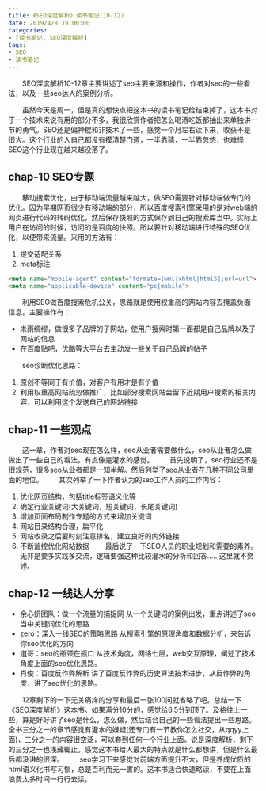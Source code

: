 ```yaml
---
title: 《SEO深度解析》读书笔记(10-12)
date: 2019/4/8 19:00:00
categories:
- [读书笔记, SEO深度解析]
tags:
- SEO
- 读书笔记
---
```

&emsp;&emsp;SEO深度解析10-12章主要讲述了seo主要来源和操作，作者对seo的一些看法，以及一些seo达人的案例分析。
<!--more-->
&emsp;&emsp;虽然今天是周一，但是真的想快点把这本书的读书笔记给结束掉了，这本书对于一个技术来说有用的部分不多，我很欣赏作者把怎么喝酒吃饭都抽出来单独讲一节的勇气。SEO还是偏神棍和非技术了一些，感觉一个月左右读下来，收获不是很大。这个行业的人自己都没有摸清楚门道，一半靠猜，一半靠忽悠，也难怪SEO这个行业现在越来越没落了。
## chap-10 SEO专题
&emsp;&emsp;移动搜索优化，由于移动端流量越来越大，做SEO需要针对移动端做专门的优化。因为早期网页很少有移动端的部分，所以百度搜索引擎采用的是对web端的网页进行代码的转码优化，然后保存快照的方式保存到自己的搜索库当中。实际上用户在访问的时候，访问的是百度的快照。所以要针对移动端进行特殊的SEO优化，以便带来流量。采用的方法有：
1. 提交适配关系
2. meta标注
```html
<meta name="mobile-agent" content="formate=[wml|xhtml|html5];url=url">
<meta name="applicable-device" content="pc|mobile">
```
&emsp;&emsp;利用SEO做百度搜索危机公关，思路就是使用权重高的网站内容去掩盖负面信息。主要操作有：
- 未雨绸缪，做很多子品牌的子网站，使用户搜索时第一面都是自己品牌以及子网站的信息
- 在百度贴吧，优酷等大平台去主动发一些关于自己品牌的帖子

&emsp;&emsp;seo诊断优化思路：
1. 原创不等同于有价值，对客户有用才是有价值
2. 利用权重高网站疏忽做推广，比如部分搜索网站会留下近期用户搜索的相关内容，可以利用这个发送自己的网站链接

## chap-11 一些观点
&emsp;&emsp;这一章，作者对seo现在怎么样，seo从业者需要做什么，seo从业者怎么做做出了一些自己的看法。有点像是灌水的感觉。
&emsp;&emsp;首先说明了，seo行业还不是很规范，很多seo从业者都是一知半解。然后列举了seo从业者在几种不同公司里面的地位。
&emsp;&emsp;其次列举了一下作者认为的seo工作人员的工作内容：
1. 优化网页结构，包括title标签语义化等
2. 确定行业关键词(大关键词，短关键词，长尾关键词)
3. 增加页面布局制作专题的方式来增加关键词
4. 网站目录结构合理，扁平化
5. 网站收录之后要时刻注意排名，建立良好的内外链接
6. 不断监控优化网站数据
&emsp;&emsp;最后说了一下SEO人员的职业规划和需要的素养。无非是要多实践多交流，逻辑要强这种比较灌水的分析和回答……这里就不赘述。

## chap-12 一线达人分享
- 余心妍团队：做一个流量的捕捉网
从一个关键词的案例出发，重点讲述了seo当中关键词优化的思路
- zero：深入一线SEO的策略思路
从搜索引擎的原理角度和数据分析，来告诉你seo优化的方向
- 道哥：seo的瓶颈在瓶口
从技术角度，网络七层，web交互原理，阐述了技术角度上面的seo优化思路。
- 肖俊：百度反作弊解析
讲了百度反作弊的历史算法技术进步，从反作弊的角度，讲了seo优化的思路。

&emsp;&emsp;12章剩下的一下无关痛痒的分享和最后一张100问就省略了吧。总结一下《SEO深度解析》这本书。如果满分10分的，感觉给6.5分到顶了。及格往上一些，算是好好讲了seo是什么，怎么做，然后结合自己的一些看法提出一些思路。全书三分之一的章节感觉有灌水的嫌疑(还专门有一节教你怎么社交，从qqyy上面)，三分之一的内容很空泛，可以套到任何一个行业上面。说是深度解析，剩下的三分之一也浅藏辄止。感觉这本书给人最大的特点就是什么都想讲，但是什么最后都没讲的很深。
&emsp;&emsp;seo学习下来感觉对前端方面提升不大，但是养成优质的html语义化书写习惯，总是百利而无一害的。这本书适合快速略读，不要在上面浪费太多时间一行行去读。
